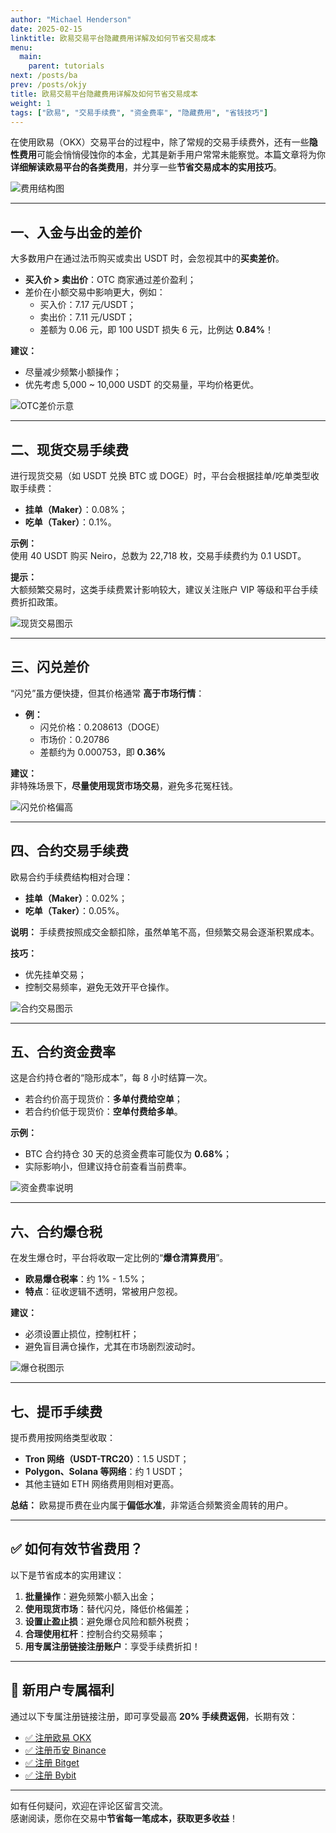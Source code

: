 ```yaml
---
author: "Michael Henderson"
date: 2025-02-15
linktitle: 欧易交易平台隐藏费用详解及如何节省交易成本
menu:
  main:
    parent: tutorials
next: /posts/ba
prev: /posts/okjy
title: 欧易交易平台隐藏费用详解及如何节省交易成本
weight: 1
tags: ["欧易", "交易手续费", "资金费率", "隐藏费用", "省钱技巧"]
---
```


在使用欧易（OKX）交易平台的过程中，除了常规的交易手续费外，还有一些**隐性费用**可能会悄悄侵蚀你的本金，尤其是新手用户常常未能察觉。本篇文章将为你**详细解读欧易平台的各类费用**，并分享一些**节省交易成本的实用技巧**。

![费用结构图](https://ice.frostsky.com/2024/11/15/a0625fc3e0afe51f8d3ebf3f2c0e952d.png "欧易平台费用构成")

---

## 一、入金与出金的差价

大多数用户在通过法币购买或卖出 USDT 时，会忽视其中的**买卖差价**。

- **买入价 > 卖出价**：OTC 商家通过差价盈利；
- 差价在小额交易中影响更大，例如：
  - 买入价：7.17 元/USDT；
  - 卖出价：7.11 元/USDT；
  - 差额为 0.06 元，即 100 USDT 损失 6 元，比例达 **0.84%**！

**建议：**
- 尽量减少频繁小额操作；
- 优先考虑 5,000 ~ 10,000 USDT 的交易量，平均价格更优。

![OTC差价示意](https://ice.frostsky.com/2024/11/15/54352b5b88af9630ebdfbd3d1f53bbf5.png "OTC买卖差价")

---

## 二、现货交易手续费

进行现货交易（如 USDT 兑换 BTC 或 DOGE）时，平台会根据挂单/吃单类型收取手续费：

- **挂单（Maker）**：0.08%；
- **吃单（Taker）**：0.1%。

**示例：**  
使用 40 USDT 购买 Neiro，总数为 22,718 枚，交易手续费约为 0.1 USDT。

**提示：**  
大额频繁交易时，这类手续费累计影响较大，建议关注账户 VIP 等级和平台手续费折扣政策。

![现货交易图示](https://ice.frostsky.com/2024/11/15/8335f4014198237848f4ad2e0d71c190.png "现货交易手续费示意")

---

## 三、闪兑差价

“闪兑”虽方便快捷，但其价格通常 **高于市场行情**：

- **例：**
  - 闪兑价格：0.208613（DOGE）
  - 市场价：0.20786
  - 差额约为 0.000753，即 **0.36%**

**建议：**  
非特殊场景下，**尽量使用现货市场交易**，避免多花冤枉钱。

![闪兑价格偏高](https://ice.frostsky.com/2024/11/15/1f28082094d773a6fd9227a1ff685818.png "闪兑与现货价格对比")

---

## 四、合约交易手续费

欧易合约手续费结构相对合理：

- **挂单（Maker）**：0.02%；
- **吃单（Taker）**：0.05%。

**说明：**
手续费按照成交金额扣除，虽然单笔不高，但频繁交易会逐渐积累成本。

**技巧：**
- 优先挂单交易；
- 控制交易频率，避免无效开平仓操作。

![合约交易图示](https://ice.frostsky.com/2024/11/15/1548a10d7db0b53885378b067a2040cd.png "合约手续费结构")

---

## 五、合约资金费率

这是合约持仓者的“隐形成本”，每 8 小时结算一次。

- 若合约价高于现货价：**多单付费给空单**；
- 若合约价低于现货价：**空单付费给多单**。

**示例：**
- BTC 合约持仓 30 天的总资金费率可能仅为 **0.68%**；
- 实际影响小，但建议持仓前查看当前费率。

![资金费率说明](https://ice.frostsky.com/2024/11/15/eeef7fd485bce59734c52a9564c86f7d.png "合约资金费率结构")

---

## 六、合约爆仓税

在发生爆仓时，平台将收取一定比例的“**爆仓清算费用**”。

- **欧易爆仓税率**：约 1% - 1.5%；
- **特点**：征收逻辑不透明，常被用户忽视。

**建议：**
- 必须设置止损位，控制杠杆；
- 避免盲目满仓操作，尤其在市场剧烈波动时。

![爆仓税图示](https://ice.frostsky.com/2024/11/15/f5cbff32c31037fa07bb5ad60d906ff8.png "合约爆仓处理机制")

---

## 七、提币手续费

提币费用按网络类型收取：

- **Tron 网络（USDT-TRC20）**：1.5 USDT；
- **Polygon、Solana 等网络**：约 1 USDT；
- 其他主链如 ETH 网络费用则相对更高。

**总结：**
欧易提币费在业内属于**偏低水准**，非常适合频繁资金周转的用户。

---

## ✅ 如何有效节省费用？

以下是节省成本的实用建议：

1. **批量操作**：避免频繁小额入出金；
2. **使用现货市场**：替代闪兑，降低价格偏差；
3. **设置止盈止损**：避免爆仓风险和额外税费；
4. **合理使用杠杆**：控制合约交易频率；
5. **用专属注册链接注册账户**：享受手续费折扣！

---

## 🎁 新用户专属福利

通过以下专属注册链接注册，即可享受最高 **20% 手续费返佣**，长期有效：

- [✅ 注册欧易 OKX](https://okx.com/join/1912474)
- [✅ 注册币安 Binance](https://www.binance.com/join?ref=UKNXKQAK)
- [✅ 注册 Bitget](https://share.glassgs.com/u/S18JBL76)
- [✅ 注册 Bybit](https://www.bybitglobal.com/invite?ref=EJG8XX4)

---

如有任何疑问，欢迎在评论区留言交流。  
感谢阅读，愿你在交易中**节省每一笔成本，获取更多收益**！

